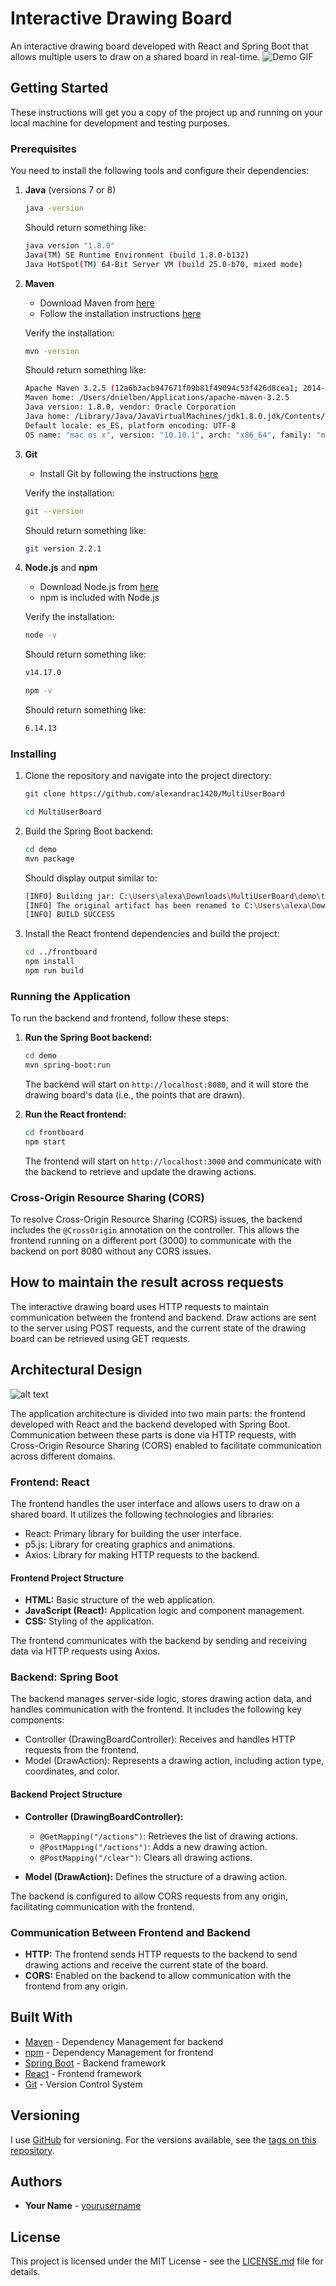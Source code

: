 # Interactive Drawing Board

An interactive drawing board developed with React and Spring Boot that allows multiple users to draw on a shared board in real-time.
![Demo GIF]()

## Getting Started

These instructions will get you a copy of the project up and running on your local machine for development and testing purposes.

### Prerequisites

You need to install the following tools and configure their dependencies:

1. **Java** (versions 7 or 8)
    ```sh
    java -version
    ```
    Should return something like:
    ```sh
    java version "1.8.0"
    Java(TM) SE Runtime Environment (build 1.8.0-b132)
    Java HotSpot(TM) 64-Bit Server VM (build 25.0-b70, mixed mode)
    ```

2. **Maven**
    - Download Maven from [here](http://maven.apache.org/download.html)
    - Follow the installation instructions [here](http://maven.apache.org/download.html#Installation)

    Verify the installation:
    ```sh
    mvn -version
    ```
    Should return something like:
    ```sh
    Apache Maven 3.2.5 (12a6b3acb947671f09b81f49094c53f426d8cea1; 2014-12-14T12:29:23-05:00)
    Maven home: /Users/dnielben/Applications/apache-maven-3.2.5
    Java version: 1.8.0, vendor: Oracle Corporation
    Java home: /Library/Java/JavaVirtualMachines/jdk1.8.0.jdk/Contents/Home/jre
    Default locale: es_ES, platform encoding: UTF-8
    OS name: "mac os x", version: "10.10.1", arch: "x86_64", family: "mac"
    ```

3. **Git**
    - Install Git by following the instructions [here](http://git-scm.com/book/en/v2/Getting-Started-Installing-Git)

    Verify the installation:
    ```sh
    git --version
    ```
    Should return something like:
    ```sh
    git version 2.2.1
    ```

4. **Node.js** and **npm**
    - Download Node.js from [here](https://nodejs.org/)
    - npm is included with Node.js

    Verify the installation:
    ```sh
    node -v
    ```
    Should return something like:
    ```sh
    v14.17.0
    ```

    ```sh
    npm -v
    ```
    Should return something like:
    ```sh
    6.14.13
    ```

### Installing

1. Clone the repository and navigate into the project directory:
    ```sh
    git clone https://github.com/alexandrac1420/MultiUserBoard

    cd MultiUserBoard
    ```

2. Build the Spring Boot backend:
    ```sh
    cd demo
    mvn package
    ```

    Should display output similar to:
    ```sh
    [INFO] Building jar: C:\Users\alexa\Downloads\MultiUserBoard\demo\target\demo-0.0.1-SNAPSHOT.jar        
    [INFO] The original artifact has been renamed to C:\Users\alexa\Downloads\MultiUserBoard\demo\target\demo-0.0.1-SNAPSHOT.jar.original
    [INFO] BUILD SUCCESS
    ```

3. Install the React frontend dependencies and build the project:
    ```sh
    cd ../frontboard
    npm install
    npm run build
    ```

### Running the Application

To run the backend and frontend, follow these steps:

1. **Run the Spring Boot backend:**
    ```sh
    cd demo
    mvn spring-boot:run
    ```

    The backend will start on `http://localhost:8080`, and it will store the drawing board's data (i.e., the points that are drawn).

2. **Run the React frontend:**
    ```sh
    cd frontboard
    npm start
    ```

    The frontend will start on `http://localhost:3000` and communicate with the backend to retrieve and update the drawing actions.

### Cross-Origin Resource Sharing (CORS)

To resolve Cross-Origin Resource Sharing (CORS) issues, the backend includes the `@CrossOrigin` annotation on the controller. This allows the frontend running on a different port (3000) to communicate with the backend on port 8080 without any CORS issues.

## How to maintain the result across requests

The interactive drawing board uses HTTP requests to maintain communication between the frontend and backend. Draw actions are sent to the server using POST requests, and the current state of the drawing board can be retrieved using GET requests.

## Architectural Design

![alt text](https://github.com/alexandrac1420/MultiUserBoard/assets/138069735/7df76c74-b996-4a63-8c59-ab8caaf9dc99)

The application architecture is divided into two main parts: the frontend developed with React and the backend developed with Spring Boot. Communication between these parts is done via HTTP requests, with Cross-Origin Resource Sharing (CORS) enabled to facilitate communication across different domains.

### Frontend: React
The frontend handles the user interface and allows users to draw on a shared board. It utilizes the following technologies and libraries:

- React: Primary library for building the user interface.
- p5.js: Library for creating graphics and animations.
- Axios: Library for making HTTP requests to the backend.

#### Frontend Project Structure
- **HTML:** Basic structure of the web application.
- **JavaScript (React):** Application logic and component management.
- **CSS:** Styling of the application.

The frontend communicates with the backend by sending and receiving data via HTTP requests using Axios.

### Backend: Spring Boot
The backend manages server-side logic, stores drawing action data, and handles communication with the frontend. It includes the following key components:

- Controller (DrawingBoardController): Receives and handles HTTP requests from the frontend.
- Model (DrawAction): Represents a drawing action, including action type, coordinates, and color.

#### Backend Project Structure
- **Controller (DrawingBoardController):**
  - `@GetMapping("/actions")`: Retrieves the list of drawing actions.
  - `@PostMapping("/actions")`: Adds a new drawing action.
  - `@PostMapping("/clear")`: Clears all drawing actions.

- **Model (DrawAction):** Defines the structure of a drawing action.

The backend is configured to allow CORS requests from any origin, facilitating communication with the frontend.

### Communication Between Frontend and Backend
- **HTTP:** The frontend sends HTTP requests to the backend to send drawing actions and receive the current state of the board.
- **CORS:** Enabled on the backend to allow communication with the frontend from any origin.


## Built With

* [Maven](https://maven.apache.org/) - Dependency Management for backend
* [npm](https://www.npmjs.com/) - Dependency Management for frontend
* [Spring Boot](https://spring.io/projects/spring-boot) - Backend framework
* [React](https://reactjs.org/) - Frontend framework
* [Git](http://git-scm.com/) - Version Control System

## Versioning

I use [GitHub](https://github.com/) for versioning. For the versions available, see the [tags on this repository](https://github.com/alexandrac1420/MultiUserBoard).

## Authors

* **Your Name** - [yourusername](https://github.com/alexandrac1420)

## License

This project is licensed under the MIT License - see the [LICENSE.md](LICENSE.md) file for details.
